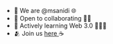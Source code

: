- 👋 We are @msanidi 🌐
- 👀 Open to collaborating 💪🏾
- 🚀 Actively learning Web 3.0 👨🏿‍💻
- 🫂 Join us <a href=https://msanidi.online/register target=_blank> here </a> ☕

<!---
msanidi/msanidi is a ✨ special ✨ repository because its `README.md` (this file) appears on your GitHub profile.
You can click the Preview link to take a look at your changes.
--->
